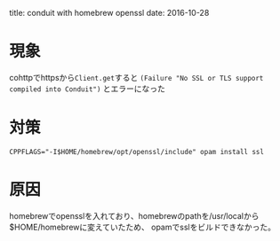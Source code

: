 title: conduit with homebrew openssl
date: 2016-10-28

# 現象

cohttpでhttpsから`Client.get`すると
`(Failure "No SSL or TLS support compiled into Conduit")`
とエラーになった

# 対策

```
CPPFLAGS="-I$HOME/homebrew/opt/openssl/include" opam install ssl
```

# 原因

homebrewでopensslを入れており、homebrewのpathを/usr/localから$HOME/homebrewに変えていたため、
opamでsslをビルドできなかった。
